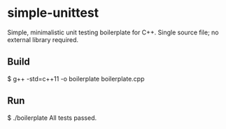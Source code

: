 # simple-unittest
Simple, minimalistic unit testing boilerplate for C++. Single source file; no external library required.

## Build
$ g++ -std=c++11 -o boilerplate boilerplate.cpp

## Run
$ ./boilerplate
All tests passed.

